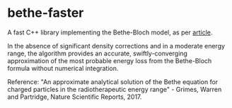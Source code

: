 # bethe-faster

A fast C++ library implementing the Bethe-Bloch model, as per [article](https://www.nature.com/articles/s41598-017-10554-0 "this Nature article").

In the absence of significant density corrections and in a moderate energy range, the algorithm provides an accurate, swiftly-converging approximation of the most probable energy loss from the Bethe-Bloch formula without numerical integration.

Reference: "An approximate analytical solution of the Bethe equation for charged particles in the radiotherapeutic energy range" - Grimes, Warren and Partridge, Nature Scientific Reports, 2017.

